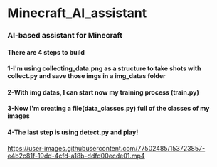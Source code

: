 # Minecraft_AI_assistant
<h3>AI-based assistant for Minecraft</h3>

<h4>There are 4 steps to build</h4>
<h4>1-I'm using collecting_data.png as a structure to take shots with collect.py and save those imgs in a img_datas folder</h4>
<h4>2-With img datas, I can start now my training process (train.py)</h4>
<h4>3-Now I'm creating a file(data_classes.py) full of the classes of my images</h4>
<h4>4-The last step is using detect.py and play!</h4>



https://user-images.githubusercontent.com/77502485/153723857-e4b2c81f-19dd-4cfd-a18b-ddfd00ecde01.mp4






